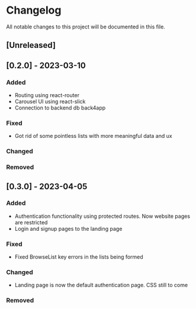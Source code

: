 # Changelog

All notable changes to this project will be documented in this file.

## [Unreleased]

## [0.2.0] - 2023-03-10

### Added
-  Routing using react-router
- Carousel UI using react-slick
- Connection to backend db back4app

### Fixed
- Got rid of some pointless lists with more meaningful data and ux

### Changed

### Removed


## [0.3.0] - 2023-04-05

### Added
-  Authentication functionality using protected routes. Now website pages are restricted
-  Login and signup pages to the landing page

### Fixed
- Fixed BrowseList key errors in the lists being formed

### Changed
- Landing page is now the default authentication page. CSS still to come

### Removed